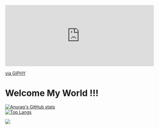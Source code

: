 <iframe src="https://giphy.com/embed/AbYxDs20DECQw" width="480" height="198" frameBorder="0" class="giphy-embed" allowFullScreen></iframe><p><a href="https://giphy.com/gifs/robert-downey-jr-iron-man-tony-stark-AbYxDs20DECQw">via GIPHY</a></p>
<h1> Welcome My World !!!</h1>

[![Anurag's GitHub stats](https://github-readme-stats.vercel.app/api?username=hermannKonyar&show_icons=true&theme=onedark)](https://github.com/anuraghazra/github-readme-stats)
</br>
[![Top Langs](https://github-readme-stats.vercel.app/api/top-langs/?username=hermannKonyar&langs_count=8&theme=onedark)](https://github.com/anuraghazra/github-readme-stats)

<div>
  <img src="https://www.dunyahalleri.com/wp-content/uploads/2018/08/ee6f84623911facecb0564d80d845728-990x556.jpg">
</div>
